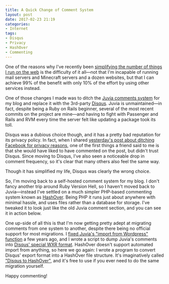 ```yaml
---
title: A Quick Change of Comment System
layout: post
date: 2017-02-23 21:19
categories:
- Internet
tags:
- Disqus
- Privacy
- HashOver
- Commenting
---
```


One of the reasons why I've recently been [simplifying the number of things I run on the web](/blog/planning-the-wind-down/) is the difficulty of it all&mdash;not that I'm incapable of running mail servers and Minecraft servers and a dozen websites, but that I can achieve 99% of the benefit with only 10% of the effort by using other services instead.

One of those changes I made was to ditch the [Juvia comments system](https://github.com/phusion/juvia) for my blog and replace it with the 3rd-party [Disqus](https://disqus.com). Juvia is unmaintained&mdash;in fact, despite being a Ruby on Rails beginner, several of the most recent commits on the project are mine&mdash;and having to fight with Passenger and Rails and RVM every time the server felt like updating a package took its toll.

Disqus was a dubious choice though, and it has a pretty bad reputation for its privacy policy. In fact, when I shared [yesterday's post about ditching Facebook for privacy reasons](/blog/farewell-to-facebook/), one of the first things a friend said to me is that she would have liked to have commented on the post, but didn't trust Disqus. Since moving to Disqus, I've also seen a noticeable drop in comment frequency, so it's clear that many others also feel the same way.

Though it has simplified my life, Disqus was clearly the wrong choice.

So, I'm moving back to a self-hosted comment system for my blog. I don't fancy another trip around Ruby Version Hell, so I haven't moved back to Juvia&mdash;instead I've settled on a much simpler PHP-based commenting system known as [HashOver](http://tildehash.com/?page=hashover). Being PHP it runs just about anywhere with minimal hassle, and uses files rather than a database for storage. I've tweaked it to look just like the old Juvia comment section, and you can see it in action below.

One up-side of all this is that I'm now getting pretty adept at migrating comments from one system to another, despite there being no official support for most migrations. I [fixed Juvia's "import from Wordpress" function](https://github.com/phusion/juvia/pull/29) a few years ago, and I wrote a script to dump Juvia's comments into [Disqus' special WXR format](https://help.disqus.com/customer/portal/articles/472150). HashOver doesn't support automated import from anything, so here we go again: I wrote a program to convert Disqus' export format into a HashOver file structure. It's imaginatively called ["Disqus to HashOver"](https://github.com/ianrenton/disqus-to-hashover), and it's free to use if you ever need to do the same migration yourself.

Happy commenting!
